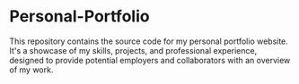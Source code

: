 # Personal-Portfolio
This repository contains the source code for my personal portfolio website. It's a showcase of my skills, projects, and professional experience, designed to provide potential employers and collaborators with an overview of my work.
